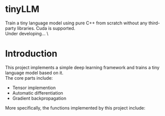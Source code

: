 # tinyLLM
Train a tiny language model using pure C++ from scratch without any third-party libraries. Cuda is supported. \
Under developing... \
# Introduction
This project implements a simple deep learning framework and trains a tiny language model based on it. \
The core parts include:
* Tensor implemention
* Automatic differentiation
* Gradient backpropagation

More specifically, the functions implemented by this project include: